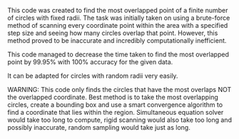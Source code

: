 This code was created to find the most overlapped point of a finite number of circles with fixed radii.
The task was initially taken on using a brute-force method of scanning every coordinate point within the area with a specified step size and seeing how many circles overlap that point.
However, this method proved to be inaccurate and incredibly computationally inefficient.

This code managed to decrease the time taken to find the most overlapped point by 99.95% with 100% accuracy for the given data.

It can be adapted for circles with random radii very easily.

WARNING:
This code only finds the circles that have the most overlaps NOT the overlapped coordinate.
Best method is to take the most overlapping circles, create a bounding box and use a smart convergence algorithm to find a coordinate that lies within the region.
Simultaneous equation solver would take too long to compute, rigid scanning would also take too long and possibly inaccurate, random sampling would take just as long.
